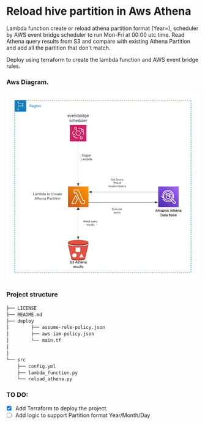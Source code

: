 # Reload hive partition in Aws Athena

Lambda function create or reload athena partition format (Year=), scheduler by AWS event bridge scheduler to run Mon-Fri at 00:00 utc time.
Read Athena query results from S3 and compare with existing Athena Partition and add all the partition that don't match.

Deploy using terraform to create the lambda function and AWS event bridge rules.
### Aws Diagram.

![Alt text](Diagram.png "Aws Diagram.")
### Project structure 
```txt
├── LICENSE
├── README.md
├── deploy
│        ├── assume-role-policy.json
│        ├── aws-iam-policy.json
│        └── main.tf
│
│       
└── src
    ├── config.yml
    ├── lambda_function.py
    └── reload_athena.py


```


### TO DO:
- [X] Add Terraform to deploy the project.
- [ ] Add logic to support Partition format Year/Month/Day